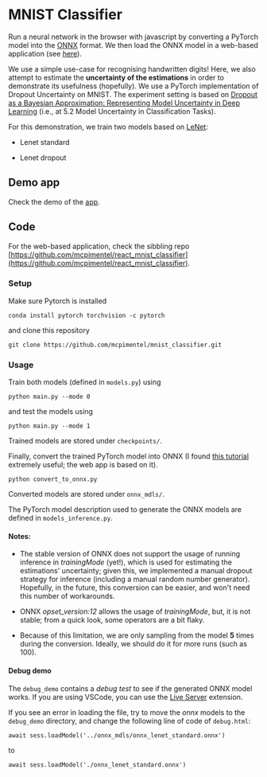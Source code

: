 # MNIST Classifier 

Run a neural network in the browser with javascript by converting a PyTorch model into the [ONNX](https://onnx.ai/) format. We then load the ONNX model in a web-based application (see [here](https://github.com/mcpimentel/react_mnist_classifier)).

We use a simple use-case for recognising handwritten digits! Here, we also attempt to estimate the **uncertainty of the estimations** in order to demonstrate its usefulness (hopefully). We use a PyTorch implementation of Dropout Uncertainty on MNIST. The experiment setting is based on [Dropout as a Bayesian Approximation: Representing Model Uncertainty in Deep Learning](https://arxiv.org/pdf/1506.02142.pdf) (i.e., at 5.2 Model Uncertainty in Classification Tasks).

For this demonstration, we train two models based on [LeNet](https://www.paperswithcode.com/method/lenet):

* Lenet standard 

* Lenet dropout


## Demo app 

Check the demo of the [app](https://mcpimentel.github.io/react_mnist_classifier/).


## Code

For the web-based application, check the sibbling repo [https://github.com/mcpimentel/react_mnist_classifier](https://github.com/mcpimentel/react_mnist_classifier).

### Setup

Make sure Pytorch is installed

```
conda install pytorch torchvision -c pytorch
```

and clone this repository

```
git clone https://github.com/mcpimentel/mnist_classifier.git
```

### Usage

Train both models (defined in `models.py`) using 

```
python main.py --mode 0
```

and test the models using

```
python main.py --mode 1
```

Trained models are stored under `checkpoints/`.

Finally, convert the trained PyTorch model into ONNX (I found [this tutorial](https://github.com/elliotwaite/pytorch-to-javascript-with-onnx-js) extremely useful; the web app is based on it).

```
python convert_to_onnx.py
```

Converted models are stored under `onnx_mdls/`.

The PyTorch model description used to generate the ONNX models are defined in `models_inference.py`. 


#### Notes:

* The stable version of ONNX does not support the usage of running inference in *trainingMode* (yet!), which is used for estimating the estimations' uncertainty; given this, we implemented a manual dropout strategy for inference (including a manual random number generator). Hopefully, in the future, this conversion can be easier, and won't need this number of workarounds.

* ONNX *opset_version:12* allows the usage of *trainingMode*, but, it is not stable; from a quick look, some operators are a bit flaky. 

* Because of this limitation, we are only sampling from the model **5** times during the conversion. Ideally, we should do it for more runs (such as 100). 


#### Debug demo 

The `debug_demo` contains a *debug test* to see if the generated ONNX model works. If you are using VSCode, you can use the [Live Server](https://marketplace.visualstudio.com/items?itemName=ritwickdey.LiveServer) extension.

If you see an error in loading the file, try to move the *onnx* models to the `debug_demo` directory, and change the following line of code of `debug.html`:

```
await sess.loadModel('../onnx_mdls/onnx_lenet_standard.onnx')
```

to 

```
await sess.loadModel('./onnx_lenet_standard.onnx')
```


